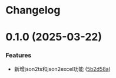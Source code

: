 # Changelog

# 0.1.0 (2025-03-22)


### Features

* 新增json2ts和json2excel功能 ([5b2d58a](https://github.com/Allen-He/fe-helper-plus/commit/5b2d58a3ba8c0d440cf92a71c3a3e80a5edd7796))

